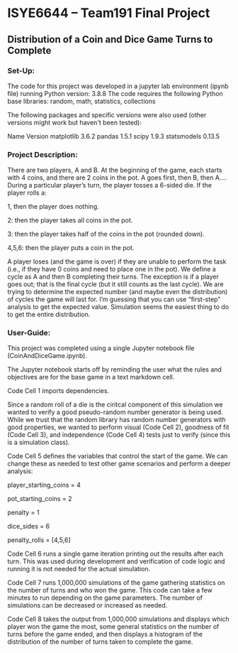 # ISYE6644 – Team191 Final Project
## Distribution of a Coin and Dice Game Turns to Complete


### Set-Up:

The code for this project was developed in a jupyter lab environment (ipynb file) running Python version: 3.8.8
The code requires the following Python base libraries: random, math, statistics, collections

The following packages and specific versions were also used (other versions might work but haven't been tested):

Name                    Version 
matplotlib                3.6.2
pandas                    1.5.1
scipy                     1.9.3
statsmodels               0.13.5


### Project Description:

There are two players, A and B. At the beginning of the game, each starts with 4 coins, and there are 2 coins in the pot. A goes first,
then B, then A.... During a particular player’s turn, the player tosses a 6-sided die. If the player rolls a:

1, then the player does nothing.

2: then the player takes all coins in the pot.

3: then the player takes half of the coins in the pot (rounded down).

4,5,6: then the player puts a coin in the pot.


A player loses (and the game is over) if they are unable to perform the task (i.e., if they have 0 coins and need to place one in the pot). We define a cycle as A and then B completing their turns. 
The exception is if a player goes out; that is the final cycle (but it still counts as the last cycle). 
We are trying to determine the expected number (and maybe even the distribution) of cycles the game will last for. 
I’m guessing that you can use “first-step” analysis to get the expected value. Simulation seems the easiest thing to do to get the entire distribution.


### User-Guide:

This project was completed using a single Jupyter notebook file (CoinAndDiceGame.ipynb).

The Jupyter notebook starts off by reminding the user what the rules and objectives are for the base game in a text markdown cell.

Code Cell 1 imports dependencies.

Since a random roll of a die is the ciritcal component of this simulation we wanted to verify a good pseudo-random number generator is being used. While we trust that the random library has random number generators with good properties, we wanted to perform visual (Code Cell 2), goodness of fit (Code Cell 3),
and independence (Code Cell 4) tests just to verify (since this is a simulation class). 

Code Cell 5 defines the variables that control the start of the game. We can change these as needed to test other game scenarios and perform a deeper analysis:

player_starting_coins = 4

pot_starting_coins = 2

penalty = 1

dice_sides = 6

penalty_rolls = [4,5,6]

Code Cell 6 runs a single game iteration printing out the results after each turn. This was used during development and verification of code logic and running it is not needed for the actual simulation.

Code Cell 7 runs 1,000,000 simulations of the game gathering statistics on the number of turns and who won the game. This code can take a few minutes to run depending on the game parameters. The number of simulations can be decreased or increased as needed.

Code Cell 8 takes the output from 1,000,000 simulations and displays which player won the game the most, some general statistics on the number of turns before the game ended, and then displays a histogram of the distribution of the number of turns taken to complete the game.









